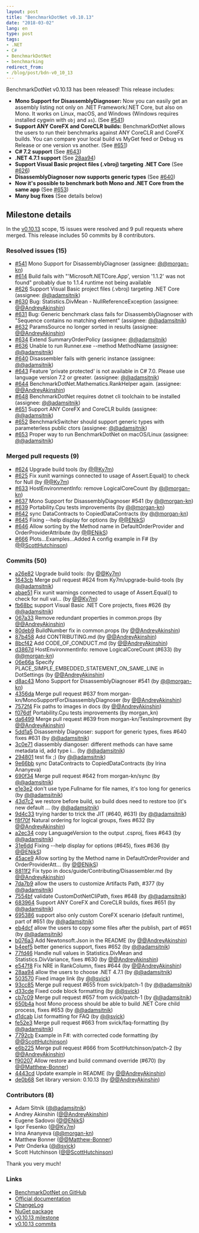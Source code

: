 ```yaml
---
layout: post
title: "BenchmarkDotNet v0.10.13"
date: "2018-03-02"
lang: en
type: post
tags:
- .NET
- C#
- BenchmarkDotNet
- benchmarking
redirect_from:
- /blog/post/bdn-v0_10_13
---
```


BenchmarkDotNet v0.10.13 has been released! This release includes:

* **Mono Support for DisassemblyDiagnoser:**
  Now you can easily get an assembly listing not only on .NET Framework/.NET Core, but also on Mono.
  It works on Linux, macOS, and Windows (Windows requires installed cygwin with `obj` and `as`).
  (See [#541](https://github.com/dotnet/BenchmarkDotNet/issues/541))
* **Support ANY CoreFX and CoreCLR builds:**
  BenchmarkDotNet allows the users to run their benchmarks against ANY CoreCLR and CoreFX builds.
  You can compare your local build vs MyGet feed or Debug vs Release or one version vs another.
  (See [#651](https://github.com/dotnet/BenchmarkDotNet/issues/651))
* **C# 7.2 support**
  (See [#643](https://github.com/dotnet/BenchmarkDotNet/issues/643))
* **.NET 4.7.1 support**
  (See [28aa94](https://github.com/dotnet/BenchmarkDotNet/commit/28aa946a9a277b6c2b1166af0397134b02bedf2d))
* **Support Visual Basic project files (.vbroj) targeting .NET Core**
  (See [#626](https://github.com/dotnet/BenchmarkDotNet/issues/626))
* **DisassemblyDiagnoser now supports generic types**
  (See [#640](https://github.com/dotnet/BenchmarkDotNet/issues/640))
* **Now it's possible to benchmark both Mono and .NET Core from the same app**
  (See [#653](https://github.com/dotnet/BenchmarkDotNet/issues/653))
* **Many bug fixes**
  (See details below)

<!--more-->

## Milestone details

In the [v0.10.13](https://github.com/dotnet/BenchmarkDotNet/issues?q=milestone:v0.10.13) scope, 
15 issues were resolved and 9 pull requests where merged.
This release includes 50 commits by 8 contributors.

### Resolved issues (15)

* [#541](https://github.com/dotnet/BenchmarkDotNet/issues/541) Mono Support for DisassemblyDiagnoser (assignee: [@@morgan-kn](https://github.com/morgan-kn))
* [#614](https://github.com/dotnet/BenchmarkDotNet/issues/614) Build fails with "'Microsoft.NETCore.App', version '1.1.2' was not found" probably due to 1.1.4 runtime not being available
* [#626](https://github.com/dotnet/BenchmarkDotNet/issues/626) Support Visual Basic project files (.vbroj) targeting .NET Core (assignee: [@@adamsitnik](https://github.com/adamsitnik))
* [#630](https://github.com/dotnet/BenchmarkDotNet/issues/630) Bug: Statistics.DivMean - NullReferenceException (assignee: [@@AndreyAkinshin](https://github.com/AndreyAkinshin))
* [#631](https://github.com/dotnet/BenchmarkDotNet/issues/631) Bug: Generic benchmark class fails for DisassemblyDiagnoser with "Sequence contains no matching element" (assignee: [@@adamsitnik](https://github.com/adamsitnik))
* [#632](https://github.com/dotnet/BenchmarkDotNet/issues/632) ParamsSource no longer sorted in results (assignee: [@@AndreyAkinshin](https://github.com/AndreyAkinshin))
* [#634](https://github.com/dotnet/BenchmarkDotNet/issues/634) Extend SummaryOrderPolicy (assignee: [@@adamsitnik](https://github.com/adamsitnik))
* [#636](https://github.com/dotnet/BenchmarkDotNet/issues/636) Unable to run Runner.exe --method MethodName (assignee: [@@adamsitnik](https://github.com/adamsitnik))
* [#640](https://github.com/dotnet/BenchmarkDotNet/issues/640) Disassembler fails with generic instance (assignee: [@@adamsitnik](https://github.com/adamsitnik))
* [#643](https://github.com/dotnet/BenchmarkDotNet/issues/643) Feature 'private protected' is not available in C# 7.0. Please use language version 7.2 or greater. (assignee: [@@adamsitnik](https://github.com/adamsitnik))
* [#644](https://github.com/dotnet/BenchmarkDotNet/issues/644) BenchmarkDotNet.Mathematics.RankHelper again. (assignee: [@@AndreyAkinshin](https://github.com/AndreyAkinshin))
* [#648](https://github.com/dotnet/BenchmarkDotNet/issues/648) BenchmarkDotNet requires dotnet cli toolchain to be installed (assignee: [@@adamsitnik](https://github.com/adamsitnik))
* [#651](https://github.com/dotnet/BenchmarkDotNet/issues/651) Support ANY CoreFX and CoreCLR builds (assignee: [@@adamsitnik](https://github.com/adamsitnik))
* [#652](https://github.com/dotnet/BenchmarkDotNet/issues/652) BenchmarkSwitcher should support generic types with parameterless public ctors (assignee: [@@adamsitnik](https://github.com/adamsitnik))
* [#653](https://github.com/dotnet/BenchmarkDotNet/issues/653) Proper way to run BenchmarkDotNet on macOS/Linux (assignee: [@@adamsitnik](https://github.com/adamsitnik))

### Merged pull requests (9)

* [#624](https://github.com/dotnet/BenchmarkDotNet/pull/624) Upgrade build tools (by [@@Ky7m](https://github.com/Ky7m))
* [#625](https://github.com/dotnet/BenchmarkDotNet/pull/625) Fix xunit warnings connected to usage of Assert.Equal() to check for Null (by [@@Ky7m](https://github.com/Ky7m))
* [#633](https://github.com/dotnet/BenchmarkDotNet/pull/633) HostEnvironmentInfo: remove LogicalCoreCount (by [@@morgan-kn](https://github.com/morgan-kn))
* [#637](https://github.com/dotnet/BenchmarkDotNet/pull/637) Mono Support for DisassemblyDiagnoser #541 (by [@@morgan-kn](https://github.com/morgan-kn))
* [#639](https://github.com/dotnet/BenchmarkDotNet/pull/639) Portability.Cpu tests improvements (by [@@morgan-kn](https://github.com/morgan-kn))
* [#642](https://github.com/dotnet/BenchmarkDotNet/pull/642) sync DataContracts to CopiedDataContracts (by [@@morgan-kn](https://github.com/morgan-kn))
* [#645](https://github.com/dotnet/BenchmarkDotNet/pull/645) Fixing --help display for options (by [@@ENikS](https://github.com/ENikS))
* [#646](https://github.com/dotnet/BenchmarkDotNet/pull/646) Allow sorting by the Method name in DefaultOrderProvider and OrderProviderAttribute (by [@@ENikS](https://github.com/ENikS))
* [#666](https://github.com/dotnet/BenchmarkDotNet/pull/666) Plots...Examples...Added A config example in F# (by [@@ScottHutchinson](https://github.com/ScottHutchinson))

### Commits (50)

* [a26e82](https://github.com/dotnet/BenchmarkDotNet/commit/a26e82671a8d5b2150a48f9b48327ccb0a0dda8f) Upgrade build tools: (by [@@Ky7m](https://github.com/Ky7m))
* [1643cb](https://github.com/dotnet/BenchmarkDotNet/commit/1643cbc27d269089f1ef8b14296e0674d6e2e3c9) Merge pull request #624 from Ky7m/upgrade-build-tools (by [@@adamsitnik](https://github.com/adamsitnik))
* [abae51](https://github.com/dotnet/BenchmarkDotNet/commit/abae518a04f113adbe51a4b01c402fca11c839c4) Fix xunit warnings connected to usage of Assert.Equal() to check for null val... (by [@@Ky7m](https://github.com/Ky7m))
* [fb68bc](https://github.com/dotnet/BenchmarkDotNet/commit/fb68bc7aef9624d6131062fbb4793291d5e2236a) support Visual Basic .NET Core projects, fixes #626 (by [@@adamsitnik](https://github.com/adamsitnik))
* [067a33](https://github.com/dotnet/BenchmarkDotNet/commit/067a33df2498343df56608cccd58e7caef78b74a) Remove redundant properties in common.props (by [@@AndreyAkinshin](https://github.com/AndreyAkinshin))
* [80deb9](https://github.com/dotnet/BenchmarkDotNet/commit/80deb95e26f1ff1fc3149cf6165cb3a37326f01c) BuildNumber fix in common.props (by [@@AndreyAkinshin](https://github.com/AndreyAkinshin))
* [87b458](https://github.com/dotnet/BenchmarkDotNet/commit/87b45810afc262333afaa5e456a2eaaa282a0e7b) Add CONTRIBUTING.md (by [@@AndreyAkinshin](https://github.com/AndreyAkinshin))
* [8bcf42](https://github.com/dotnet/BenchmarkDotNet/commit/8bcf422f18c64b1f583fcc0cdf1dc80db78860b4) Add CODE_OF_CONDUCT.md (by [@@AndreyAkinshin](https://github.com/AndreyAkinshin))
* [d3867d](https://github.com/dotnet/BenchmarkDotNet/commit/d3867daa99af931980b24370dd29cd865fca2505) HostEnvironmentInfo: remove LogicalCoreCount (#633) (by [@@morgan-kn](https://github.com/morgan-kn))
* [06e66a](https://github.com/dotnet/BenchmarkDotNet/commit/06e66aba6eac5045f063028baff5ca150b4804e5) Specify PLACE_SIMPLE_EMBEDDED_STATEMENT_ON_SAME_LINE in DotSettings (by [@@AndreyAkinshin](https://github.com/AndreyAkinshin))
* [d8ac43](https://github.com/dotnet/BenchmarkDotNet/commit/d8ac43e5da1420c6a941091c04abc39c4816aa04) Mono Support for DisassemblyDiagnoser #541 (by [@@morgan-kn](https://github.com/morgan-kn))
* [4356da](https://github.com/dotnet/BenchmarkDotNet/commit/4356daafc64ea9bba84ee7b3cf6462875afc5c2b) Merge pull request #637 from morgan-kn/MonoSupportForDisassemblyDiagnoser (by [@@AndreyAkinshin](https://github.com/AndreyAkinshin))
* [7572f4](https://github.com/dotnet/BenchmarkDotNet/commit/7572f4dd18e80e8f5c24884a771a9fdef022f171) Fix paths to images in docs (by [@@AndreyAkinshin](https://github.com/AndreyAkinshin))
* [f076df](https://github.com/dotnet/BenchmarkDotNet/commit/f076df788e6f71dcc45cf83b04c6005a6e404fa8) Portability.Cpu tests improvements (by morgan_kn)
* [da6499](https://github.com/dotnet/BenchmarkDotNet/commit/da649942000a740e8e7156d1b31e1134ba03ea78) Merge pull request #639 from morgan-kn/TestsImprovment (by [@@AndreyAkinshin](https://github.com/AndreyAkinshin))
* [5dd1a5](https://github.com/dotnet/BenchmarkDotNet/commit/5dd1a5309c0f0a8883203289f42690c562b705a4) Disassembly Diagnoser: support for generic types, fixes #640 fixes #631 (by [@@adamsitnik](https://github.com/adamsitnik))
* [3c0e71](https://github.com/dotnet/BenchmarkDotNet/commit/3c0e719360336014d0a0ed40d93f69436917421b) diassembly diangoser: different methods can have same metadata id, add type i... (by [@@adamsitnik](https://github.com/adamsitnik))
* [294801](https://github.com/dotnet/BenchmarkDotNet/commit/29480198d002ff62723802f62034e2d92326802a) test fix ;) (by [@@adamsitnik](https://github.com/adamsitnik))
* [9e66bb](https://github.com/dotnet/BenchmarkDotNet/commit/9e66bbcdf44e1d1ac7aa0e18abbb7c7798f3bc68) sync DataContracts to CopiedDataContracts (by Irina Ananyeva)
* [690f34](https://github.com/dotnet/BenchmarkDotNet/commit/690f3436a190a49c2ff593758d44eea22a80e20f) Merge pull request #642 from morgan-kn/sync (by [@@adamsitnik](https://github.com/adamsitnik))
* [e1e3e2](https://github.com/dotnet/BenchmarkDotNet/commit/e1e3e2ab7a07f2f10e43ecd20b6deb1b8efcc24c) don't use type.Fullname for file names, it's too long for generics (by [@@adamsitnik](https://github.com/adamsitnik))
* [43d7c2](https://github.com/dotnet/BenchmarkDotNet/commit/43d7c26ea8926c12c0926ca8c3b89110715a5c2b) we restore before build, so build does need to restore too (it's new default ... (by [@@adamsitnik](https://github.com/adamsitnik))
* [9d4c33](https://github.com/dotnet/BenchmarkDotNet/commit/9d4c339e882d21a8d2dcdc516f55543d2b5b6570) trying harder to trick the JIT (#640, #631) (by [@@adamsitnik](https://github.com/adamsitnik))
* [f8f70f](https://github.com/dotnet/BenchmarkDotNet/commit/f8f70f7eb08c9c1babc5780d72eebc26ea223bf8) Natural ordering for logical groups, fixes #632 (by [@@AndreyAkinshin](https://github.com/AndreyAkinshin))
* [a2ec34](https://github.com/dotnet/BenchmarkDotNet/commit/a2ec340927a54b379b231e5298ff75944fe150d9) copy LanguageVersion to the output .csproj, fixes #643 (by [@@adamsitnik](https://github.com/adamsitnik))
* [31e6dd](https://github.com/dotnet/BenchmarkDotNet/commit/31e6dd65aa95e9f05c39425218e56808496be231) Fixing --help display for options (#645), fixes #636 (by [@@ENikS](https://github.com/ENikS))
* [45ace9](https://github.com/dotnet/BenchmarkDotNet/commit/45ace978c9ce5a74afce4ae37e04e271b3110b04) Allow sorting by the Method name in DefaultOrderProvider and OrderProviderAtt... (by [@@ENikS](https://github.com/ENikS))
* [8811f2](https://github.com/dotnet/BenchmarkDotNet/commit/8811f295e895ad88fd6b7ea0221c6a0b81902b9d) Fix typo in docs/guide/Contributing/Disassembler.md (by [@@AndreyAkinshin](https://github.com/AndreyAkinshin))
* [7da7b9](https://github.com/dotnet/BenchmarkDotNet/commit/7da7b9e703c653f90db93b6bc53a7c354a31dc67) allow the users to customize Artifacts Path, #377 (by [@@adamsitnik](https://github.com/adamsitnik))
* [7554bf](https://github.com/dotnet/BenchmarkDotNet/commit/7554bf70ce23080ced3162856639a93a0119f554) validate CustomDotNetCliPath, fixes #648 (by [@@adamsitnik](https://github.com/adamsitnik))
* [683964](https://github.com/dotnet/BenchmarkDotNet/commit/683964f5a9c61b38996f81b92f3f555fe57b8adb) Support ANY CoreFX and CoreCLR builds, fixes #651 (by [@@adamsitnik](https://github.com/adamsitnik))
* [695386](https://github.com/dotnet/BenchmarkDotNet/commit/695386b6d749f036d4519c78081ba0051c3d2063) support also only custom CoreFX scenario (default runtime), part of #651 (by [@@adamsitnik](https://github.com/adamsitnik))
* [eb4dcf](https://github.com/dotnet/BenchmarkDotNet/commit/eb4dcf0345b72680c67ae16c65ed3be7e2e21686) allow the users to copy some files after the publish, part of #651 (by [@@adamsitnik](https://github.com/adamsitnik))
* [b076a3](https://github.com/dotnet/BenchmarkDotNet/commit/b076a3d8f51505af3dac14484f0001bd858abd7d) Add Newtonsoft.Json in the README (by [@@AndreyAkinshin](https://github.com/AndreyAkinshin))
* [b4eef5](https://github.com/dotnet/BenchmarkDotNet/commit/b4eef5abea970f3858b0048ec0c8be79517f9d6c) better generics support, fixes #652 (by [@@adamsitnik](https://github.com/adamsitnik))
* [77fd46](https://github.com/dotnet/BenchmarkDotNet/commit/77fd461f5dc34f7a0a102f3adbe8bb02b8a02e57) Handle null values in Statistics.DivMean and Statistics.DivVariance, fixes #630 (by [@@AndreyAkinshin](https://github.com/AndreyAkinshin))
* [e547f8](https://github.com/dotnet/BenchmarkDotNet/commit/e547f80056267fc064a5b9d0e6421cf44618402b) Fix NRE in RankColumn, fixes #644 (by [@@AndreyAkinshin](https://github.com/AndreyAkinshin))
* [28aa94](https://github.com/dotnet/BenchmarkDotNet/commit/28aa946a9a277b6c2b1166af0397134b02bedf2d) allow the users to choose .NET 4.7.1 (by [@@adamsitnik](https://github.com/adamsitnik))
* [503570](https://github.com/dotnet/BenchmarkDotNet/commit/503570e85753ec106f10b7ff6878a34636f20c74) Fixed image link (by [@@svick](https://github.com/svick))
* [93cc85](https://github.com/dotnet/BenchmarkDotNet/commit/93cc85d268a9762c3f6218548a1893665c09197e) Merge pull request #655 from svick/patch-1 (by [@@adamsitnik](https://github.com/adamsitnik))
* [d33cde](https://github.com/dotnet/BenchmarkDotNet/commit/d33cdee359368cea6abb23cd0b266fd738955dc4) Fixed code block formatting (by [@@svick](https://github.com/svick))
* [cb7c09](https://github.com/dotnet/BenchmarkDotNet/commit/cb7c0952d2b825cca69fe7daae620f026b3e75b9) Merge pull request #657 from svick/patch-1 (by [@@adamsitnik](https://github.com/adamsitnik))
* [650b4a](https://github.com/dotnet/BenchmarkDotNet/commit/650b4a8b1bc87194f30427b458e54cba2616197a) host Mono process should be able to build .NET Core child process, fixes #653 (by [@@adamsitnik](https://github.com/adamsitnik))
* [d1dcab](https://github.com/dotnet/BenchmarkDotNet/commit/d1dcabde23fc3b04e1ee7f98b990d2a20a67f194) List formatting for FAQ (by [@@svick](https://github.com/svick))
* [fe52e3](https://github.com/dotnet/BenchmarkDotNet/commit/fe52e37b0ee5dcc2d28ee6bb2b8a9b0896c16752) Merge pull request #663 from svick/faq-formatting (by [@@adamsitnik](https://github.com/adamsitnik))
* [7792cb](https://github.com/dotnet/BenchmarkDotNet/commit/7792cb98c7d8b249233523887e6b323fb7f99a2b) Example in F#: with corrected code formatting (by [@@ScottHutchinson](https://github.com/ScottHutchinson))
* [e6b225](https://github.com/dotnet/BenchmarkDotNet/commit/e6b225615b6d3469434125bfbc75273ab41387c0) Merge pull request #666 from ScottHutchinson/patch-2 (by [@@AndreyAkinshin](https://github.com/AndreyAkinshin))
* [f90207](https://github.com/dotnet/BenchmarkDotNet/commit/f902072d81637061e956f5694aa2b6d61cd6860e) Allow restore and build command override (#670) (by [@@Matthew-Bonner](https://github.com/Matthew-Bonner))
* [4443cd](https://github.com/dotnet/BenchmarkDotNet/commit/4443cdec188cceaacfa6b4a3bfd0a7adc40045f8) Update example in README (by [@@AndreyAkinshin](https://github.com/AndreyAkinshin))
* [de0b68](https://github.com/dotnet/BenchmarkDotNet/commit/de0b682ef1804d58cb8a29d7611e29bd882c405d) Set library version: 0.10.13 (by [@@AndreyAkinshin](https://github.com/AndreyAkinshin))

### Contributors (8)

* Adam Sitnik ([@@adamsitnik](https://github.com/adamsitnik))
* Andrey Akinshin ([@@AndreyAkinshin](https://github.com/AndreyAkinshin))
* Eugene Sadovoi ([@@ENikS](https://github.com/ENikS))
* Igor Fesenko ([@@Ky7m](https://github.com/Ky7m))
* Irina Ananyeva ([@@morgan-kn](https://github.com/morgan-kn))
* Matthew Bonner ([@@Matthew-Bonner](https://github.com/Matthew-Bonner))
* Petr Onderka ([@@svick](https://github.com/svick))
* Scott Hutchinson ([@@ScottHutchinson](https://github.com/ScottHutchinson))

Thank you very much!

### Links

* [BenchmarkDotNet on GitHub](https://github.com/dotnet/BenchmarkDotNet)
* [Official documentation](http://benchmarkdotnet.org/)
* [ChangeLog](https://github.com/dotnet/BenchmarkDotNet/wiki/ChangeLog)
* [NuGet package](https://www.nuget.org/packages/BenchmarkDotNet/0.10.13)
* [v0.10.13 milestone](https://github.com/dotnet/BenchmarkDotNet/issues?q=milestone:v0.10.13)
* [v0.10.13 commits](https://github.com/dotnet/BenchmarkDotNet/compare/v0.10.12...v0.10.13)
